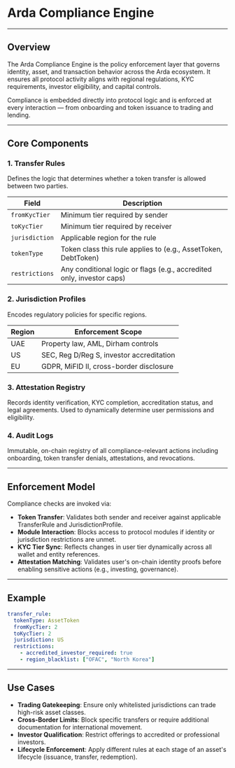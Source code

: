 # Arda Compliance Engine

---

## Overview

The Arda Compliance Engine is the policy enforcement layer that governs identity, asset, and transaction behavior across the Arda ecosystem. It ensures all protocol activity aligns with regional regulations, KYC requirements, investor eligibility, and capital controls.

Compliance is embedded directly into protocol logic and is enforced at every interaction — from onboarding and token issuance to trading and lending.

---

## Core Components

### 1. Transfer Rules

Defines the logic that determines whether a token transfer is allowed between two parties.

| Field | Description |
|-------|-------------|
| `fromKycTier` | Minimum tier required by sender |
| `toKycTier` | Minimum tier required by receiver |
| `jurisdiction` | Applicable region for the rule |
| `tokenType` | Token class this rule applies to (e.g., AssetToken, DebtToken) |
| `restrictions` | Any conditional logic or flags (e.g., accredited only, investor caps) |

### 2. Jurisdiction Profiles

Encodes regulatory policies for specific regions.

| Region | Enforcement Scope |
|--------|-------------------|
| UAE | Property law, AML, Dirham controls |
| US | SEC, Reg D/Reg S, investor accreditation |
| EU | GDPR, MiFID II, cross-border disclosure |

### 3. Attestation Registry

Records identity verification, KYC completion, accreditation status, and legal agreements. Used to dynamically determine user permissions and eligibility.

### 4. Audit Logs

Immutable, on-chain registry of all compliance-relevant actions including onboarding, token transfer denials, attestations, and revocations.

---

## Enforcement Model

Compliance checks are invoked via:

- **Token Transfer**: Validates both sender and receiver against applicable TransferRule and JurisdictionProfile.
- **Module Interaction**: Blocks access to protocol modules if identity or jurisdiction restrictions are unmet.
- **KYC Tier Sync**: Reflects changes in user tier dynamically across all wallet and entity references.
- **Attestation Matching**: Validates user's on-chain identity proofs before enabling sensitive actions (e.g., investing, governance).

---

## Example

```yaml
transfer_rule:
  tokenType: AssetToken
  fromKycTier: 2
  toKycTier: 2
  jurisdiction: US
  restrictions:
    - accredited_investor_required: true
    - region_blacklist: ["OFAC", "North Korea"]
```

---

## Use Cases

- **Trading Gatekeeping**: Ensure only whitelisted jurisdictions can trade high-risk asset classes.
- **Cross-Border Limits**: Block specific transfers or require additional documentation for international movement.
- **Investor Qualification**: Restrict offerings to accredited or professional investors.
- **Lifecycle Enforcement**: Apply different rules at each stage of an asset's lifecycle (issuance, transfer, redemption).
